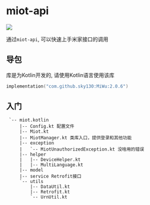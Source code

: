 # miot-api

[![](https://jitpack.io/v/sky130/MiWu.svg)](https://jitpack.io/#sky130/MiWu)

通过`miot-api`, 可以快速上手米家接口的调用

## 导包

库是为Kotlin开发的, 请使用Kotlin语言使用该库

```kotlin
implementation("com.github.sky130:MiWu:2.0.6")
```

## 入门

```
 `-- miot.kotlin
     |-- Config.kt 配置文件
     |-- Miot.kt 
     |-- MiotManager.kt 类库入口，提供登录和其他功能
     |-- exception 
     |   `-- MiotUnauthorizedException.kt 没啥用的错误
     |-- helper
     |   |-- DeviceHelper.kt 
     |   |-- MultiLanguage.kt 
     |-- model 
     |-- service Retrofit接口
     `-- utils
         |-- DataUtil.kt
         |-- Retrofit.kt
         `-- UrnUtil.kt

```

